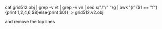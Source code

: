 cat grid512.obj | grep -v vt | grep -v vn | sed s/"\/"/" "/g | awk '{if ($1 == "f"){print $1,$2,$4,$6,$8}else{print $0}}' > grid512.v2.obj

and remove the top lines 

